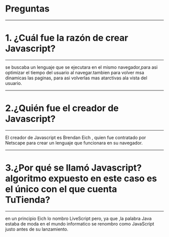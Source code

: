 # Preguntas
***
# 1. ¿Cuál fue la razón de crear Javascript?
***
se buscaba un lenguaje que se ejecutara en el mismo navegador,para asi optimizar el tiempo del usuario al navegar.tambien para volver msa dinamicas las paginas, para asi volverlas mas atarctivas ala vista del usuario.

***

# 2.¿Quién fue el creador de Javascript?
***
El creador de Javascript es Brendan Eich , quien fue contratado por Netscape para crear un lenguaje que funcionara en su navegador.
***
# 3.¿Por qué se llamó Javascript? algoritmo expuesto en este caso es el único con el que cuenta TuTienda?
***
en un principio Eich lo nombro LiveScript pero, ya que ,la palabra Java estaba de moda en el mundo informatico se renombro como JavaScript justo antes de su lanzamiento.